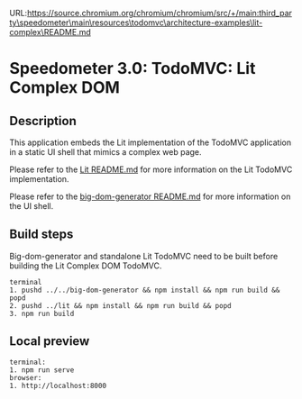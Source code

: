 URL:https://source.chromium.org/chromium/chromium/src/+/main:third_party\speedometer\main\resources\todomvc\architecture-examples\lit-complex\README.md
# Speedometer 3.0: TodoMVC: Lit Complex DOM

## Description

This application embeds the Lit implementation of the TodoMVC application in a static UI shell that mimics a complex web page.

Please refer to the [Lit README.md](../lit/README.md) for more information on the Lit TodoMVC implementation.

Please refer to the [big-dom-generator README.md](../../big-dom-generator/README.md) for more information on the UI shell.

## Build steps

Big-dom-generator and standalone Lit TodoMVC need to be built before building the Lit Complex DOM TodoMVC.

```
terminal
1. pushd ../../big-dom-generator && npm install && npm run build && popd
2. pushd ../lit && npm install && npm run build && popd
3. npm run build
```

## Local preview

```
terminal:
1. npm run serve
browser:
1. http://localhost:8000
```
